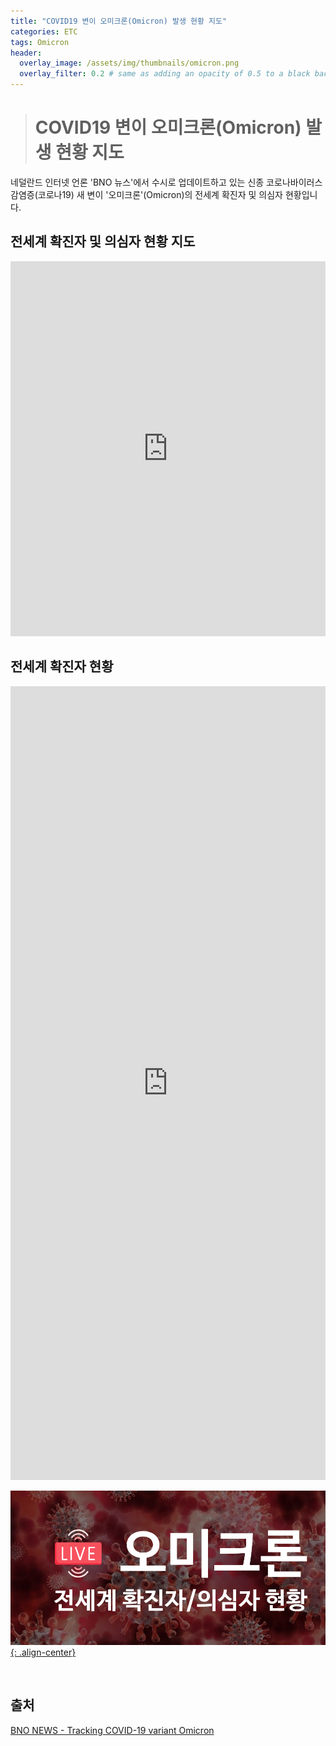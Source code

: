```yaml
---
title: "COVID19 변이 오미크론(Omicron) 발생 현황 지도"
categories: ETC
tags: Omicron
header:
  overlay_image: /assets/img/thumbnails/omicron.png
  overlay_filter: 0.2 # same as adding an opacity of 0.5 to a black background
---
```


> # COVID19 변이 오미크론(Omicron) 발생 현황 지도

네덜란드 인터넷 언론 'BNO 뉴스'에서 수시로 업데이트하고 있는 신종 코로나바이러스 감염증(코로나19) 새 변이 '오미크론'(Omicron)의 전세계 확진자 및 의심자 현황입니다.

## 전세계 확진자 및 의심자 현황 지도

<iframe loading="lazy" src="https://www.google.com/maps/d/embed?mid=1lKX8ikHpKAkWCvuXn2g-CVW3OmHbN-k-" width="100%" height="600" frameborder="0" style="border:0" position="relative" overflow="hidden"></iframe>

<br>

## 전세계 확진자 현황

<iframe loading="lazy" src="https://docs.google.com/spreadsheets/u/0/d/e/2PACX-1vRi5YVV_L0XY-vORaD2h6-02bz9qfU6Kb-OovbmrvnvMi5zZSvqS-PPJybf0qgSWm2BLZlU6uFEjJPW/pubhtml/sheet?headers=false&amp;gid=2049345986&amp;range=A1:D28" width="100%" height="1270px" style="border:none;"></iframe>

<br>

[![PNG](/assets/img/thumbnails/omicron.png){: .align-center}](https://wooiljeong.github.io/etc/omicron-map/)

<br>

## 출처

[BNO NEWS - Tracking COVID-19 variant Omicron](https://bnonews.com/index.php/2021/11/omicron-tracker/)